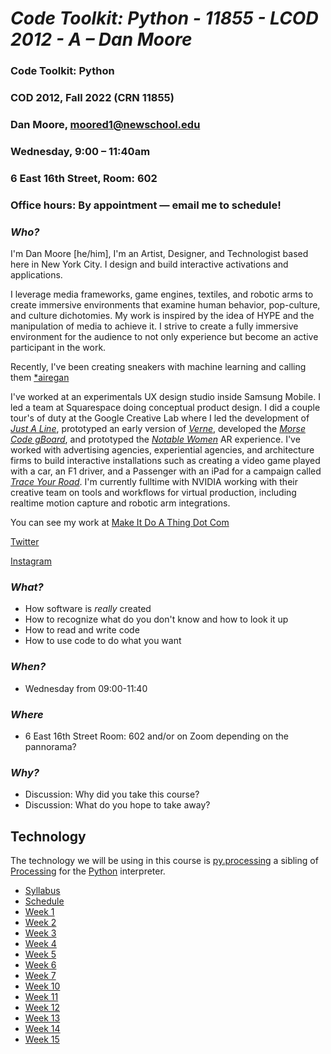 #  ___Code Toolkit: Python - 11855 - LCOD 2012 - A – Dan Moore___

### Code Toolkit: Python
### COD 2012, Fall 2022 (CRN 11855)
### Dan Moore, moored1@newschool.edu
### Wednesday, 9:00 – 11:40am
### 6 East 16th Street, Room: 602
### Office hours: By appointment — email me to schedule!

### _Who?_
I'm Dan Moore [he/him], I'm an Artist, Designer, and Technologist based here in New York City.  I design and build interactive activations and applications.  

I leverage media frameworks, game engines, textiles, and robotic arms to create immersive environments that examine human behavior, pop-culture, and culture dichotomies. My work is inspired by the idea of HYPE and the manipulation of media to achieve it. I strive to create a fully immersive environment for the audience to not only experience but become an active participant in the work.

Recently, I've been creating sneakers with machine learning and calling them [*airegan](www.aire-gan.com)

I've worked at an experimentals UX design studio inside Samsung Mobile. I led a team at Squarespace doing conceptual product design.  I did a couple tour's of duty at the Google Creative Lab where I led the development of [_Just A Line_](https://justaline.withgoogle.com), prototyped an early version of [_Verne_](https://verne.withgoogle.com), developed the [_Morse Code gBoard_](https://support.google.com/accessibility/android/answer/9011881?hl=en&co=GENIE.Platform%3DAndroid), and prototyped the [_Notable Women_](https://notablewomen.withgoogle.com) AR experience.  I've worked with advertising agencies, experiential agencies, and architecture firms to build interactive installations such as creating a video game played with a car, an F1 driver, and a Passenger with an iPad for a campaign called [_Trace Your Road_](https://vimeo.com/74125559).  I'm currently fulltime with NVIDIA working with their creative team on tools and workflows for virtual production, including realtime motion capture and robotic arm integrations.

You can see my work at [Make It Do A Thing Dot Com](http://Makeitdoathing.com)

[Twitter](https://twitter.com/thedantheman)

[Instagram](http://instagram.com/danzeeeman)

### _What?_
- How software is _really_ created
- How to recognize what do you don't know and how to look it up
- How to read and write code
- How to use code to do what you want
### _When?_
- Wednesday from 09:00-11:40
### _Where_
- 6 East 16th Street Room: 602 and/or on Zoom depending on the pannorama? 
### _Why?_ 
- Discussion: Why did you take this course?
- Discussion: What do you hope to take away?
## __Technology__
The technology we will be using in this course is [py.processing](https://py.processing.org/) a sibling of [Processing](https://processing.org) for the [Python](https://en.m.wikipedia.org/wiki/Python_(programming_language)) interpreter.  

- [Syllabus](Syllabus.md)
- [Schedule](Schedule.md)
- [Week 1](00_WeekOne.md)
- [Week 2](01_WeekTwo.md)
- [Week 3](02_WeekThree.md)
- [Week 4](03_WeekFour.md)
- [Week 5](04_WeekFive.md)
- [Week 6](05_WeekSix.md)
- [Week 7](06_WeekSeven.md)
- [Week 10](07_WeekTen.md)
- [Week 11](08_WeekEleven.md)
- [Week 12](09_WeekTwelve.md)
- [Week 13](10_WeekTwelve.2.md)
- [Week 14](11_WeekFourteen.md)
- [Week 15](12_WeekFifteen.md)
